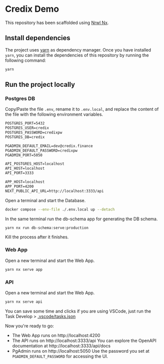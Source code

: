 

# Credix Demo

This repository has been scaffolded using [Nrwl Nx](https://nx.dev).

## Install dependencies

The project uses [yarn](https://yarnpkg.com) as dependency manager. Once you have installed `yarn`, you can install the dependencies of this repository by running the following command:

```bash
yarn
```

## Run the project locally

### Postgres DB

Copy/Paste the file `.env`, rename it to `.env.local`, and replace the content of the file with the following environment variables.

```txt
POSTGRES_PORT=5432
POSTGRES_USER=credix
POSTGRES_PASSWORD=credixpw
POSTGRES_DB=credix

PGADMIN_DEFAULT_EMAIL=dev@credix.finance
PGADMIN_DEFAULT_PASSWORD=credixpw
PGADMIN_PORT=5050

API_POSTGRES_HOST=localhost
API_HOST=localhost
API_PORT=3333

APP_HOST=localhost
APP_PORT=4200
NEXT_PUBLIC_API_URL=http://localhost:3333/api

```

Open a terminal and start the Database.

```bash
docker compose --env-file ./.env.local up --detach
```

In the same terminal run the db-schema app for generating the DB schema.

```bash
yarn nx run db-schema:serve:production
```

Kill the process after it finishes.

### Web App

Open a new terminal and start the Web App.

```bash
yarn nx serve app
```

### API

Open a new terminal and start the Web App.

```bash
yarn nx serve api
```

You can save some time and clicks if you are using VSCode, just run the Task Develop > [.vscode/tasks.json](.vscode/tasks.json)

Now you're ready to go:

* The Web App runs on http://localhost:4200
* The API runs on http://localhost:3333/api You can explore the OpenAPI documentation at http://localhost:3333/api/docs
* PgAdmin runs on http://localhost:5050 Use the password you set at `PGADMIN_DEFAULT_PASSWORD` for accessing the UI.
